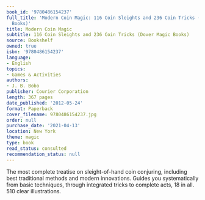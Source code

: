 ```yaml
---
book_id: '9780486154237'
full_title: 'Modern Coin Magic: 116 Coin Sleights and 236 Coin Tricks (Dover Magic
  Books)'
title: Modern Coin Magic
subtitle: 116 Coin Sleights and 236 Coin Tricks (Dover Magic Books)
source: Bookshelf
owned: true
isbn: '9780486154237'
language:
- English
topics:
- Games & Activities
authors:
- J. B. Bobo
publisher: Courier Corporation
length: 367 pages
date_published: '2012-05-24'
format: Paperback
cover_filename: 9780486154237.jpg
order: null
purchase_date: '2021-04-13'
location: New York
theme: magic
type: book
read_status: consulted
recommendation_status: null
---
```

The most complete treatise on sleight-of-hand coin conjuring, including best traditional methods and modern innovations. Guides you systematically from basic techniques, through integrated tricks to complete acts, 18 in all. 510 clear illustrations.
